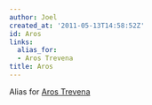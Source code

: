 ```yaml
---
author: Joel
created_at: '2011-05-13T14:58:52Z'
id: Aros
links:
  alias_for:
  - Aros Trevena
title: Aros
---
```


Alias for [Aros Trevena]

  [Aros Trevena]: Aros_Trevena